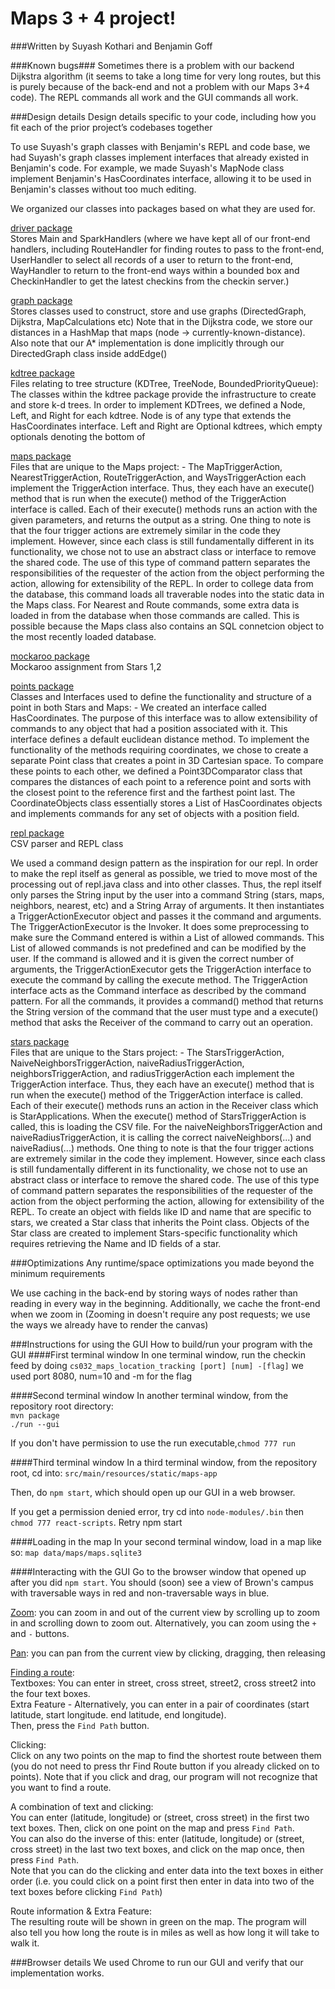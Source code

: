 # Maps 3 + 4 project! #


###Written by Suyash Kothari and Benjamin Goff




###Known bugs###
Sometimes there is a problem with our backend Dijkstra algorithm (it seems to take a long time for very long routes, but this is purely because of the back-end and not a problem with our Maps 3+4 code). The REPL commands all work and the GUI commands all work. 

###Design details
Design details specific to your code, including how you fit each of the prior project’s codebases together

To use Suyash's graph classes with Benjamin's REPL and code base, we had Suyash's graph classes implement interfaces that already existed in Benjamin's code. For example, we made Suyash's MapNode class implement Benjamin's HasCoordinates interface, allowing it to be used in Benjamin's classes without too much editing.

We organized our classes into packages based on what they are used for. 

<ins>driver package</ins>  
Stores Main and SparkHandlers (where we have kept all of our front-end handlers, including RouteHandler for finding routes to pass to the front-end, UserHandler to select all records of a user to return to the front-end, WayHandler to return to the front-end ways within a bounded box and CheckinHandler to get the latest checkins from the checkin server.)  

<ins>graph package</ins>  
Stores classes used to construct, store and use graphs (DirectedGraph, Dijkstra, MapCalculations etc)
Note that in the Dijkstra code, we store our distances in a HashMap that maps (node -> currently-known-distance).  
Also note that our A* implementation is done implicitly through our DirectedGraph class inside addEdge()

<ins>kdtree package</ins>  
Files relating to tree structure (KDTree, TreeNode, BoundedPriorityQueue):
The classes within the kdtree package provide the infrastructure to create and store k-d trees. In order to implement KDTrees, we defined a Node, Left, and Right
  for each kdtree. Node is of any type that extends the HasCoordinates interface. Left and Right are Optional kdtrees, which empty optionals denoting the bottom
  of

<ins>maps package</ins>  
Files that are unique to the Maps project: - The MapTriggerAction, NearestTriggerAction, RouteTriggerAction, and WaysTriggerAction each implement the TriggerAction interface.
Thus, they each have an execute() method that is run when the execute() method of the TriggerAction interface is called.
Each of their execute() methods runs an action with the given parameters, and returns the output as a string.
One thing to note is that the four trigger actions are extremely similar in the code they implement.
However, since each class is still fundamentally different in its functionality, we chose not to use an abstract class or interface to remove the shared code.
The use of this type of command pattern separates the responsibilities of the requester of the action from the object performing the action, allowing for extensibility of the REPL.
In order to college data from the database, this command loads all traverable nodes into the static data in the Maps class. For Nearest and Route commands,
some extra data is loaded in from the database when those commands are called. This is possible because the Maps class also contains an SQL connetcion object to the
most recently loaded database.  

<ins>mockaroo package</ins>  
Mockaroo assignment from Stars 1,2  

<ins>points package</ins>  
Classes and Interfaces used to define the functionality and structure of a point in both Stars and Maps: - We created an interface called HasCoordinates. The purpose of this interface was to allow extensibility of commands to any object that had a position associated with it.
This interface defines a default euclidean distance method. To implement the functionality of the methods requiring coordinates, we chose to create a separate Point class that creates a point in 3D Cartesian space.
To compare these points to each other, we defined a Point3DComparator class that compares the distances of each point to a reference point and sorts with the closest point to the reference first and the farthest point last.
The CoordinateObjects class essentially stores a List of HasCoordinates objects and implements commands for any set of objects with a position field.  

<ins>repl package</ins>  
CSV parser and REPL class

We used a command design pattern as the inspiration for our repl. In order to make the repl itself as general as possible, we tried to move most of the processing out of repl.java class and into other classes.
Thus, the repl itself only parses the String input by the user into a command String (stars, maps, neighbors, nearest, etc) and a String Array of arguments.
It then instantiates a TriggerActionExecutor object and passes it the command and arguments. The TriggerActionExecutor is the Invoker.
It does some preprocessing to make sure the Command entered is within a List of allowed commands.
This List of allowed commands is not predefined and can be modified by the user. If the command is allowed and it is given the correct number of arguments,
the TriggerActionExecutor gets the TriggerAction interface to execute the command by calling the execute method. The TriggerAction interface acts as the Command interface as described by the command pattern.
For all the commands, it provides a command() method that returns the String version of the command that the user must type and a execute() method that asks the Receiver of the command to carry out an operation.

<ins>stars package</ins>  
Files that are unique to the Stars project: - The StarsTriggerAction, NaiveNeighborsTriggerAction, naiveRadiusTriggerAction, neighborsTriggerAction, and radiusTriggerAction each implement the TriggerAction interface.
Thus, they each have an execute() method that is run when the execute() method of the TriggerAction interface is called.
Each of their execute() methods runs an action in the Receiver class which is StarApplications. When the execute() method of StarsTriggerAction is called, this is loading the CSV file.
For the naiveNeighborsTriggerAction and naiveRadiusTriggerAction, it is calling the correct naiveNeighbors(...) and naiveRadius(...) methods. One thing to note is that the four trigger actions are extremely similar in the code they implement.
However, since each class is still fundamentally different in its functionality, we chose not to use an abstract class or interface to remove the shared code.
The use of this type of command pattern separates the responsibilities of the requester of the action from the object performing the action, allowing for extensibility of the REPL.
To create an object with fields like ID and name that are specific to stars, we created a Star class that inherits the Point class.
Objects of the Star class are created to implement Stars-specific functionality which requires retrieving the Name and ID fields of a star.

###Optimizations
Any runtime/space optimizations you made beyond the minimum requirements

We use caching in the back-end by storing ways of nodes rather than reading in every way in the beginning. Additionally, we cache the front-end when we zoom in (Zooming in doesn't require any post requests; we use the ways we already have to render the canvas)

###Instructions for using the GUI
How to build/run your program with the GUI
####First terminal window
In one terminal window, run the checkin feed by doing `cs032_maps_location_tracking [port] [num] -[flag]`
we used port 8080, num=10 and -m for the flag

####Second terminal window
In another terminal window, from the repository root directory:\
`mvn package`\
`./run --gui`

If you don't have permission to use the run executable,`chmod 777 run`

####Third terminal window
In a third terminal window, from the repository root, cd into:
`src/main/resources/static/maps-app`

Then, do `npm start`, which should open up our GUI in a web browser.

If you get a permission denied error, try cd into `node-modules/.bin` then `chmod 777 react-scripts`. Retry npm start

####Loading in the map
In your second terminal window, load in a map like so: 
`map data/maps/maps.sqlite3`

####Interacting with the GUI
Go to the browser window that opened up after you did `npm start`. You should (soon) see a view of Brown's campus with traversable ways in red and non-traversable ways in blue.  

<ins>Zoom</ins>: you can zoom in and out of the current view by scrolling up to zoom in and scrolling down to zoom out. Alternatively, you can zoom using the `+` and `-` buttons.  

<ins>Pan</ins>: you can pan from the current view by clicking, dragging, then releasing  

<ins>Finding a route</ins>:  
Textboxes: 
You can enter in street, cross street, street2, cross street2 into the four text boxes.  
Extra Feature - Alternatively, you can enter in a pair of coordinates (start latitude, start longitude. end latitude, end longitude).  
Then, press the `Find Path` button. 

Clicking:  
Click on any two points on the map to find the shortest route between them (you do not need to press thr Find Route button if you already clicked on to points). Note that if you click and drag, our program will not recognize that you want to find a route.

A combination of text and clicking:  
You can enter (latitude, longitude) or (street, cross street) in the first two text boxes. Then, click on one point on the map and press `Find Path`.  
You can also do the inverse of this: enter (latitude, longitude) or (street, cross street) in the last two text boxes, and click on the map once, then press `Find Path`.  
Note that you can do the clicking and enter data into the text boxes in either order (i.e. you could click on a point first then enter in data into two of the text boxes before clicking `Find Path`)

Route information & Extra Feature:  
The resulting route will be shown in green on the map. The program will also tell you how long the route is in miles as well as how long it will take to walk it.

###Browser details
We used Chrome to run our GUI and verify that our implementation works.
